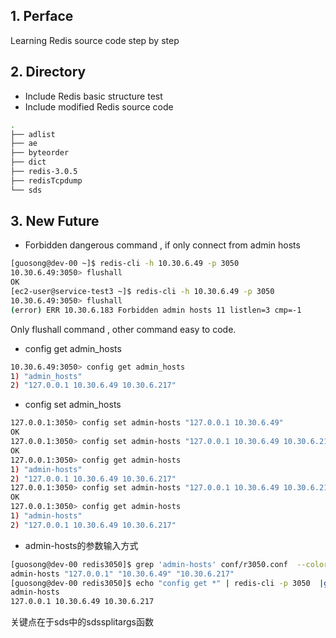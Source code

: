 ## 1. Perface

Learning Redis source code step by step

## 2. Directory 

+ Include Redis basic structure test
+ Include modified Redis source code 

```bash
.
├── adlist
├── ae
├── byteorder
├── dict
├── redis-3.0.5
├── redisTcpdump
└── sds
```

## 3. New Future

+ Forbidden dangerous command , if only connect from admin hosts

```bash
[guosong@dev-00 ~]$ redis-cli -h 10.30.6.49 -p 3050 
10.30.6.49:3050> flushall
OK
[ec2-user@service-test3 ~]$ redis-cli -h 10.30.6.49 -p 3050 
10.30.6.49:3050> flushall
(error) ERR 10.30.6.183 Forbidden admin hosts 11 listlen=3 cmp=-1
```

Only flushall command , other command easy to code.

+ config get admin_hosts

```bash
10.30.6.49:3050> config get admin_hosts
1) "admin_hosts"
2) "127.0.0.1 10.30.6.49 10.30.6.217"
```

+ config set admin_hosts

```bash
127.0.0.1:3050> config set admin-hosts "127.0.0.1 10.30.6.49"
OK
127.0.0.1:3050> config set admin-hosts "127.0.0.1 10.30.6.49 10.30.6.217"
OK
127.0.0.1:3050> config get admin-hosts
1) "admin-hosts"
2) "127.0.0.1 10.30.6.49 10.30.6.217"
127.0.0.1:3050> config set admin-hosts "127.0.0.1 10.30.6.49 10.30.6.217 127.0.0.1 10.30.6.49 10.30.6.217"
OK
127.0.0.1:3050> config get admin-hosts
1) "admin-hosts"
2) "127.0.0.1 10.30.6.49 10.30.6.217"
```

+ admin-hosts的参数输入方式

```bash
[guosong@dev-00 redis3050]$ grep 'admin-hosts' conf/r3050.conf  --color
admin-hosts "127.0.0.1" "10.30.6.49" "10.30.6.217"
[guosong@dev-00 redis3050]$ echo "config get *" | redis-cli -p 3050  |grep -A 1 'admin-hosts' --color
admin-hosts
127.0.0.1 10.30.6.49 10.30.6.217
```

关键点在于sds中的sdssplitargs函数
